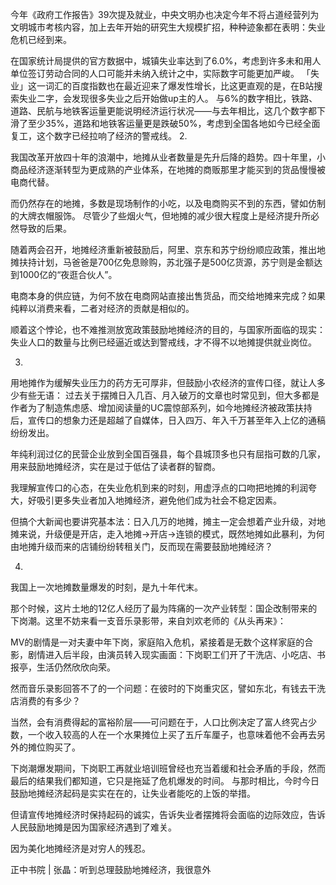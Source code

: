  今年《政府工作报告》39次提及就业，中央文明办也决定今年不将占道经营列为文明城市考核内容，加上去年开始的研究生大规模扩招，种种迹象都在表明：失业危机已经到来。

在国家统计局提供的官方数据中，城镇失业率达到了6.0%，考虑到许多未和用人单位签订劳动合同的人口可能并未纳入统计之中，实际数字可能更加严峻。 「失业」这一词汇的百度指数也在最近迎来了爆发性增长，比这更直观的是，在B站搜索失业二字，会发现很多失业之后开始做up主的人。 与6%的数字相比，铁路、道路、民航与地铁客运量更能说明经济运行状况——与去年相比，这几个数字都下滑了至少35%，道路和地铁客运量更是跌破50%，考虑到全国各地如今已经全面复工，这个数字已经拉响了经济的警戒线。 2.

我国改革开放四十年的浪潮中，地摊从业者数量是先升后降的趋势。四十年里，小商品经济逐渐转型为更成熟的产业体系，在地摊的商贩那里才能买到的货品慢慢被电商代替。

而仍然存在的地摊，多数是现场制作的小吃，以及电商购买不到的东西，譬如仿制的大牌衣帽服饰。 尽管少了些烟火气，但地摊的减少很大程度上是经济提升所必然导致的后果。

随着两会召开，地摊经济重新被鼓励后，阿里、京东和苏宁纷纷顺应政策，推出地摊扶持计划，马爸爸是700亿免息赊购，苏北强子是500亿货源，苏宁则是金额达到1000亿的“夜逛合伙人”。

电商本身的供应链，为何不放在电商网站直接出售货品，而交给地摊来完成？如果纯粹以消费来看，二者对经济的贡献是相似的。

顺着这个悖论，也不难推测放宽政策鼓励地摊经济的目的，与国家所面临的现实：失业人口的数量与比例已经逼近或达到警戒线，才不得不以地摊提供就业岗位。

3.

用地摊作为缓解失业压力的药方无可厚非，但鼓励小农经济的宣传口径，就让人多少有些无语：   过去关于摆摊日入几百、月入破万的文章也时常见到，但大多都是作者为了制造焦虑感、增加阅读量的UC震惊部系列，如今地摊经济被政策扶持后，宣传口的想象力还是超越了自媒体，日入四万、年入千万甚至年入上亿的通稿纷纷发出。

年纯利润过亿的民营企业放到全国百强县，每个县城顶多也只有屈指可数的几家，用来鼓励地摊经济，实在是过于低估了读者群的智商。

我理解宣传口的心态，在失业危机到来的时刻，用虚浮点的口吻把地摊的利润夸大，好吸引更多失业者加入地摊经济，避免他们成为社会不稳定因素。

但搞个大新闻也要讲究基本法：日入几万的地摊，摊主一定会想着产业升级，对地摊来说，升级便是开店，走入地摊→开店→连锁的模式，既然地摊如此暴利，为何由地摊升级而来的店铺纷纷转租关门，反而现在需要鼓励地摊经济？

4.

我国上一次地摊数量爆发的时刻，是九十年代末。

那个时候，这片土地的12亿人经历了最为阵痛的一次产业转型：国企改制带来的下岗潮。这里不妨来看一支音乐录影带，来自刘欢老师的《从头再来》： 

MV的剧情是一对夫妻中年下岗，家庭陷入危机，紧接着是无数个这样家庭的合影，剧情进入后半段，由演员转入现实画面：下岗职工们开了干洗店、小吃店、书报亭，生活仍然欣欣向荣。

然而音乐录影回答不了的一个问题：在彼时的下岗重灾区，譬如东北，有钱去干洗店消费的有多少？

当然，会有消费得起的富裕阶层——可问题在于，人口比例决定了富人终究占少数，一个收入较高的人在一个水果摊位上买了五斤车厘子，也意味着他不会再去另外的摊位购买了。

下岗潮爆发期间，下岗职工再就业培训班曾经也充当着缓和社会矛盾的手段，然而最后的结果我们都知道，它只是拖延了危机爆发的时间。 与那时相比，今时今日鼓励地摊经济起码是实实在在的，让失业者能吃的上饭的举措。

但请宣传地摊经济时保持起码的诚实，告诉失业者摆摊将会面临的边际效应，告诉人民鼓励地摊是因为国家经济遇到了难关。

因为美化地摊经济是对穷人的残忍。

正中书院 | 张晶：听到总理鼓励地摊经济，我很意外 


